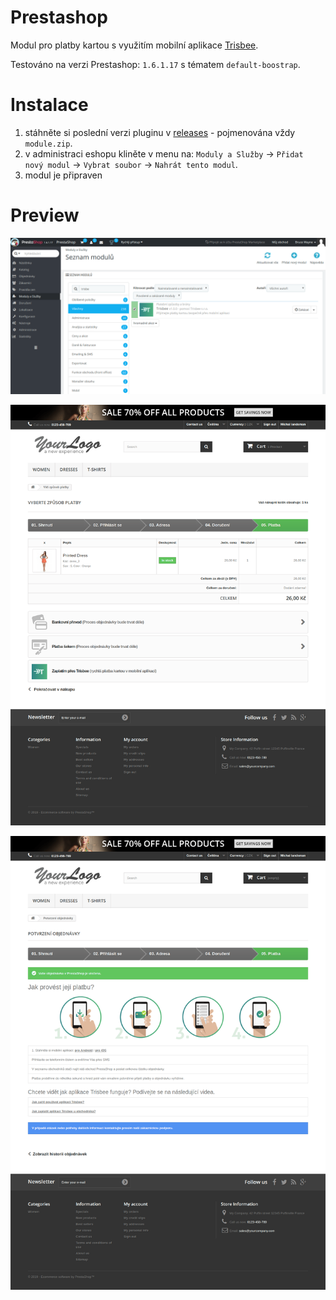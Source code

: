 # Prestashop

Modul pro platby kartou s využitím mobilní aplikace [Trisbee](https://www.trisbee.com/#zakaznik).

Testováno na verzi Prestashop: `1.6.1.17` s tématem `default-boostrap`.

# Instalace

1. stáhněte si poslední verzi pluginu v [releases](https://github.com/trisbee/prestashop/releases) - pojmenována vždy `module.zip`.
2. v administraci eshopu kliněte v menu na: `Moduly a Služby` -> `Přidat nový modul` -> `Vybrat soubor` -> `Nahrát tento modul`.
3. modul je připraven

# Preview

![Screenshot admin](./doc/screenshot_admin.png)

![Screenshot front_1](./doc/screenshot_front_1.png)

![Screenshot front_2](./doc/screenshot_front_2.png)

